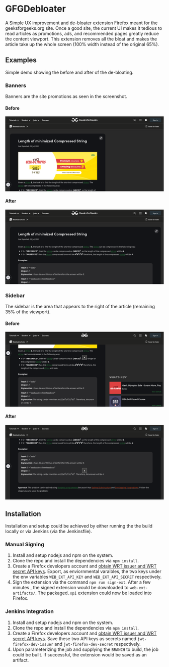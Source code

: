 # **GFGDebloater**

A Simple UX improvement and de-bloater extension Firefox meant for the geeksforgeeks.org site. Once a good site, the current UI makes it tedious to read articles as promotions, ads, and recommended pages greatly reduce the content viewport. This extension removes all the bloat and makes the article take up the whole screen (100% width instead of the original 65%).

## **Examples**
Simple demo showing the before and after of the de-bloating.

### **Banners**
Banners are the site promotions as seen in the screenshot.

#### **Before**
<img src="screenshots/article_with_banner.png"></img>

#### **After**
<img src="screenshots/article_no_banner.png"></img>

### **Sidebar**
The sidebar is the area that appears to the right of the article (remaining 35% of the viewport).

#### **Before**
<img src="screenshots/article_with_sidebar.png"></img>

#### **After**
<img src="screenshots/article_no_sidebar.png"></img>

## **Installation**
Installation and setup could be achieved by either running the the build locally or via Jenkins (via the Jenkinsflie).

### **Manual Signing**
1. Install and setup nodejs and npm on the system.
2. Clone the repo and install the dependencies via `npm install`.
3. Create a Firefox developers account and [obtain WRT issuer and WRT secret API keys]('https://addons.mozilla.org/en-US/developers/addon/api/key/'). Export, as enviornmental varaibles, the two keys under the env variables `WEB_EXT_API_KEY` and `WEB_EXT_API_SECRET` respectively. 
4. Sign the extension via the command `npm run sign-ext`. After a few minutes , the signed extension would be downloaded to `web-ext-artifacts/`. The packaged`.xpi` extension could now be loaded into Firefox.

### **Jenkins Integration**
1. Install and setup nodejs and npm on the system.
2. Clone the repo and install the dependencies via `npm install`.
3. Create a Firefox developers account and [obtain WRT issuer and WRT secret API keys]('https://addons.mozilla.org/en-US/developers/addon/api/key/'). Save these two API keys as secrets named `jwt-firefox-dev-issuer` and `jwt-firefox-dev-secret` respectively.
4. Upon parameterizing the job and supplying the `BRANCH` to build, the job could be built. If successful, the extension would be saved as an artifact. 